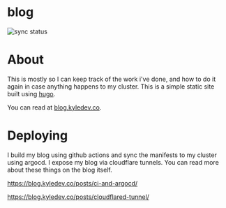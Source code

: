 # blog

![sync status](https://argocd.kyledev.co/api/badge?name=blog-prod&revision=true&showAppName=true)

# About

This is mostly so I can keep track of the work i've done, and how to do it again in case anything happens to my cluster. This is a simple static site built using [hugo](https://github.com/gohugoio/hugo).

You can read at [blog.kyledev.co](https://blog.kyledev.co).

# Deploying
I build my blog using github actions and sync the manifests to my cluster using argocd. I expose my blog via cloudflare tunnels. You can read more about these things on the blog itself.

https://blog.kyledev.co/posts/ci-and-argocd/

https://blog.kyledev.co/posts/cloudflared-tunnel/